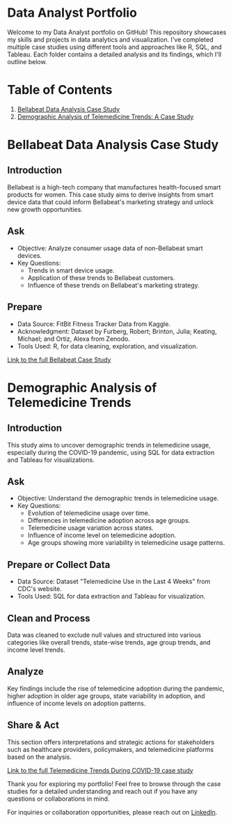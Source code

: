 # Data Analyst Portfolio

Welcome to my Data Analyst portfolio on GitHub! This repository showcases my skills and projects in data analytics and visualization. I've completed multiple case studies using different tools and approaches like R, SQL, and Tableau. Each folder contains a detailed analysis and its findings, which I'll outline below.

# Table of Contents
1. [Bellabeat Data Analysis Case Study](#bellabeat-data-analysis-case-study)
2. [Demographic Analysis of Telemedicine Trends: A Case Study](#demographic-analysis-of-telemedicine-trends-a-case-study)

# Bellabeat Data Analysis Case Study
## Introduction
Bellabeat is a high-tech company that manufactures health-focused smart products for women. This case study aims to derive insights from smart device data that could inform Bellabeat's marketing strategy and unlock new growth opportunities.

## Ask
* Objective: Analyze consumer usage data of non-Bellabeat smart devices.
* Key Questions:
  * Trends in smart device usage.
  * Application of these trends to Bellabeat customers.
  * Influence of these trends on Bellabeat's marketing strategy.
## Prepare
* Data Source: FitBit Fitness Tracker Data from Kaggle.
* Acknowledgment: Dataset by Furberg, Robert; Brinton, Julia; Keating, Michael; and Ortiz, Alexa from Zenodo.
* Tools Used: R, for data cleaning, exploration, and visualization.

[Link to the full Bellabeat Case Study](./bellabeat_case_study/README.md)

# Demographic Analysis of Telemedicine Trends
## Introduction
This study aims to uncover demographic trends in telemedicine usage, especially during the COVID-19 pandemic, using SQL for data extraction and Tableau for visualizations.

## Ask
* Objective: Understand the demographic trends in telemedicine usage.
* Key Questions:
  * Evolution of telemedicine usage over time.
  * Differences in telemedicine adoption across age groups.
  * Telemedicine usage variation across states.
  * Influence of income level on telemedicine adoption.
  * Age groups showing more variability in telemedicine usage patterns.
    
## Prepare or Collect Data
* Data Source: Dataset "Telemedicine Use in the Last 4 Weeks" from CDC's website.
* Tools Used: SQL for data extraction and Tableau for visualization.

## Clean and Process
Data was cleaned to exclude null values and structured into various categories like overall trends, state-wise trends, age group trends, and income level trends.

## Analyze
Key findings include the rise of telemedicine adoption during the pandemic, higher adoption in older age groups, state variability in adoption, and influence of income levels on adoption patterns.

## Share & Act
This section offers interpretations and strategic actions for stakeholders such as healthcare providers, policymakers, and telemedicine platforms based on the analysis.

[Link to the full Telemedicine Trends During COVID-19 case study](./telemedicine-trends-case-study/README.md)

Thank you for exploring my portfolio! Feel free to browse through the case studies for a detailed understanding and reach out if you have any questions or collaborations in mind.

For inquiries or collaboration opportunities, please reach out on [LinkedIn](Your_LinkedIn_Profile_Link).
